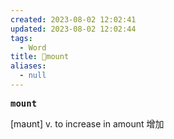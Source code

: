 ```yaml
---
created: 2023-08-02 12:02:41
updated: 2023-08-02 12:02:44
tags:
  - Word
title: 📖mount
aliases:
  - null
---
```


<pre><strong>mount</strong></pre>
[maʊnt]
v. to increase in amount 增加
